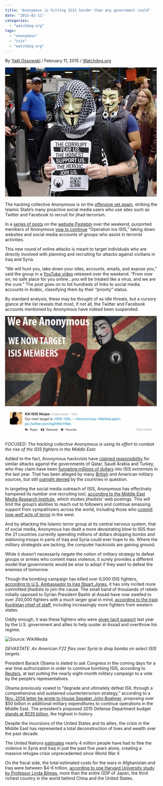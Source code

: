 ```yaml
---
title: "Anonymous is hitting ISIS harder than any government could"
date: "2015-02-11"
categories: 
  - "watchdog-org"
tags: 
  - "anonymous"
  - "isis"
  - "watchdog-org"
---
```


By [Yaël Ossowski](http://watchdog.org/author/yael/ "Posts by Yaël Ossowski") / February 11, 2015 / [Watchdog.org](http://watchdog.org/198867/anonymous-isis/)

![image](images/tumblr_inline_njlt75NCk31qdn1ny.jpg)

The hacking collective Anonymous is on the [offensive yet again](http://pastebin.com/d8ND4rvV), striking the Islamic State’s many proactive social media users who use sites such as Twitter and Facebook to recruit for jihad terrorism.

In a [series of posts](http://pastebin.com/UqmnG2Wr) on the [website Pastebin](http://pastebin.com/d8ND4rvV) over the weekend, purported members of Anonymous [vow to continue](http://www.youtube.com/watch?v=_kJtvFUMELM) “Operation Ice ISIS,” taking down websites and social media accounts of groups who assist in terrorist activities.

This new round of online attacks is meant to target individuals who are directly involved with planning and recruiting for attacks against civilians in Iraq and Syria.

“We will hunt you, take down your sites, accounts, emails, and expose you,” said the group in a [YouTube video](http://www.youtube.com/watch?v=BPE_sRhZp6M) released over the weekend. “From now on, no safe place for you online…you will be treated like a virus, and we are the cure.” The post goes on to list hundreds of links to social media accounts in Arabic, classifying them by their “priority” status.

By standard analysis, these may be thought of as idle threats, but a cursory glance at the list reveals that most, if not all, the Twitter and Facebook accounts mentioned by Anonymous have indeed been suspended.

![image](images/tumblr_inline_njltd1EpdN1qdn1ny.png)

_FOCUSED: The hacking collective Anonymous is using its effort to combat the rise of the ISIS fighters in the Middle East._

Added to the fact, Anonymous hackivists have [claimed responsibility](http://cjlab.memri.org/lab-projects/monitoring-jihadi-and-hacktivist-activity/anonymous-announces-operation-no2isis-says-it-will-attack-qatar-turkey-and-saudi-arabia-and-assault-american-virtual-government-infrastructure/) for similar attacks against the governments of Qatar, Saudi Arabia and Turkey, who they claim have been [funneling millions of dollars](http://www.youtube.com/watch?v=_kJtvFUMELM) into ISIS extremists in the last year. That has been alleged by many [British](http://www.telegraph.co.uk/news/worldnews/middleeast/iraq/11140860/Qatar-and-Saudi-Arabia-have-ignited-time-bomb-by-funding-global-spread-of-radical-Islam.html) and American military sources, but still [outright denied](http://www.thedailybeast.com/articles/2014/06/14/america-s-allies-are-funding-isis.html) by the countries in question.

In targeting the social media outreach of ISIS, Anonymous has effectively hampered its number one recruiting tool, [according to the Middle East Media Research Institute](http://www.memritv.org/subject/en/63.htm), which studies jihadists’ web postings. This will limit the group’s abilities to reach out to followers and continue amassing support from sympathizers across the world, including those who [commit lone wolf acts of terror](http://www.thedailybeast.com/articles/2014/10/24/in-canada-the-stray-dogs-of-isis.html) in the west.

And by attacking the Islamic terror group at its central nervous system, that of social media, Anonymous has dealt a more devastating blow to ISIS than the 21 countries currently spending millions of dollars dropping bombs and stationing troops in parts of Iraq and Syria could ever hope to do. Where the military strategists are lacking, the computer hackivists are gaining ground.

While it doesn’t necessarily negate the notion of military strategy to defeat groups or armies who commit mass violence, it surely provides a different model that governments would be wise to adopt if they want to defeat the enemies of tomorrow.

Though the bombing campaign has killed over 6,000 ISIS fighters, [according to U.S. Ambassador to Iraq Stuart Jones](http://english.alarabiya.net/en/News/middle-east/2015/01/22/Air-strikes-killed-6-000-ISIS-fighters-U-S-ambassador.html), it has only incited more committed jihadists to join the cause. The small band of thousands of rebels initially opposed to Syrian President Bashir al-Assad have now swelled to over 200,000 fighters with a much larger goal in mind, [according to the Iraqi Kurdistan chief of staff](http://watchdog.org/198867/anonymous-isis/www.el-balad.com/1247637), including increasingly more fighters from western states.

Oddly enough, it was these fighters who were [given tacit support](http://www.theatlantic.com/international/archive/2014/06/isis-saudi-arabia-iraq-syria-bandar/373181/) last year by the U.S. government and allies to help ouster al-Assad and overthrow his regime.

![Source: WikiMedia](images/F-22_Refueling_Syria-600x400.jpg)

_DEVASTATE: An American F22 flies over Syria to drop bombs on select ISIS targets._

President Barack Obama is slated to ask Congress in the coming days for a war time authorization in order to continue bombing ISIS, according to [Reuters](http://www.reuters.com/article/2015/02/10/us-mideast-crisis-congress-idUSKBN0LD29U20150210), at last putting the nearly eight-month military campaign to a vote by the people’s representatives.

Obama previously vowed to “degrade and ultimately defeat ISIL through a comprehensive and sustained counterterrorism strategy,” according to a [Nov. 2014 letter he wrote to House Speaker John Boehner,](http://www.google.com/url?sa=t&rct=j&q=&esrc=s&source=web&cd=2&cad=rja&uact=8&ved=0CCcQFjAB&url=http%3A%2F%2Fwww.whitehouse.gov%2Fsites%2Fdefault%2Ffiles%2Fomb%2Fassets%2Fbudget_amendments%2Famendment_11_10_14.pdf&ei=FmfaVL6WAYOyUbC2g4AP&usg=AFQjCNGUX0ZW4prNBjGbUulRj9sBlIp4fQ&sig2=7j4j4o7I6EP8kMIinv86RA) proposing over $50 billion in additional military expenditures to continue operations in the Middle East. The president’s proposed 2015 Defense Department budget [stands at $535 billion](http://www.whitehouse.gov/omb/budget/OverviewP8kMIinv86RA), the highest in history.

Despite the incursions of the United States and its allies, the crisis in the Middle East has represented a total deconstruction of lives and wealth over the past decade.

The United Nations [estimates](http://data.unhcr.org/syrianrefugees/regional.php) nearly 4 million people have had to flee the violence in Syria and Iraq in just the past five years alone, creating a massive refugee crisis unprecedented since World War II.

On the fiscal side, the total estimated costs for the wars in Afghanistan and Iraq were between $4-6 trillion, [according to one Harvard University study by Professor Linda Bilmes](https://research.hks.harvard.edu/publications/workingpapers/citation.aspx?PubId=8956&type=WPN), more than the entire GDP of Japan, the third richest country in the world behind China and the United States.
